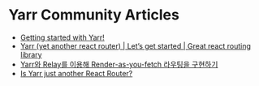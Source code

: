 # Yarr Community Articles

- [Getting started with Yarr!](https://medium.com/nerd-for-tech/getting-started-with-yarr-7d864266b9d1)
- [Yarr (yet another react router) | Let’s get started | Great react routing library](https://suneetbansal.medium.com/yarr-yet-another-react-router-lets-get-started-great-react-routing-library-3e550c0834d7)
- [Yarr와 Relay를 이용해 Render-as-you-fetch 라우팅을 구현하기](https://velog.io/@jaeholee/render-as-you-fetch-using-yarr-and-relay)
- [Is Yarr just another React Router?](https://medium.com/front-end-weekly/is-yarr-just-another-react-router-3208d6cdceda)
